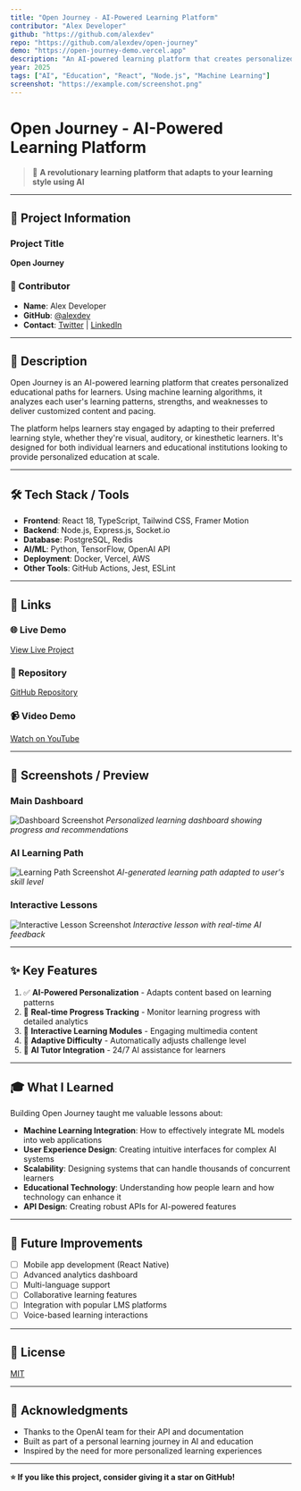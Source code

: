 ```yaml
---
title: "Open Journey - AI-Powered Learning Platform"
contributor: "Alex Developer"
github: "https://github.com/alexdev"
repo: "https://github.com/alexdev/open-journey"
demo: "https://open-journey-demo.vercel.app"
description: "An AI-powered learning platform that creates personalized educational paths using machine learning to adapt to each learner's pace and style."
year: 2025
tags: ["AI", "Education", "React", "Node.js", "Machine Learning"]
screenshot: "https://example.com/screenshot.png"
---
```


# Open Journey - AI-Powered Learning Platform

> 🚀 **A revolutionary learning platform that adapts to your learning style using AI**

---

## 🎯 Project Information

### Project Title
**Open Journey**

### 👤 Contributor
- **Name**: Alex Developer
- **GitHub**: [@alexdev](https://github.com/alexdev)
- **Contact**: [Twitter](https://twitter.com/alexdev) | [LinkedIn](https://linkedin.com/in/alexdev)

---

## 📖 Description

Open Journey is an AI-powered learning platform that creates personalized educational paths for learners. Using machine learning algorithms, it analyzes each user's learning patterns, strengths, and weaknesses to deliver customized content and pacing.

The platform helps learners stay engaged by adapting to their preferred learning style, whether they're visual, auditory, or kinesthetic learners. It's designed for both individual learners and educational institutions looking to provide personalized education at scale.

---

## 🛠️ Tech Stack / Tools

- **Frontend**: React 18, TypeScript, Tailwind CSS, Framer Motion
- **Backend**: Node.js, Express.js, Socket.io
- **Database**: PostgreSQL, Redis
- **AI/ML**: Python, TensorFlow, OpenAI API
- **Deployment**: Docker, Vercel, AWS
- **Other Tools**: GitHub Actions, Jest, ESLint

---

## 🔗 Links

### 🌐 Live Demo
[View Live Project](https://open-journey-demo.vercel.app)

### 📂 Repository
[GitHub Repository](https://github.com/alexdev/open-journey)

### 📹 Video Demo
[Watch on YouTube](https://youtube.com/watch?v=example)

---

## 📸 Screenshots / Preview

### Main Dashboard
![Dashboard Screenshot](https://example.com/dashboard.png)
*Personalized learning dashboard showing progress and recommendations*

### AI Learning Path
![Learning Path Screenshot](https://example.com/learning-path.png)
*AI-generated learning path adapted to user's skill level*

### Interactive Lessons
![Interactive Lesson Screenshot](https://example.com/lesson.png)
*Interactive lesson with real-time AI feedback*

---

## ✨ Key Features

1. ✅ **AI-Powered Personalization** - Adapts content based on learning patterns
2. 🔄 **Real-time Progress Tracking** - Monitor learning progress with detailed analytics
3. 🎨 **Interactive Learning Modules** - Engaging multimedia content
4. 🚀 **Adaptive Difficulty** - Automatically adjusts challenge level
5. 🤖 **AI Tutor Integration** - 24/7 AI assistance for learners

---

## 🎓 What I Learned

Building Open Journey taught me valuable lessons about:

- **Machine Learning Integration**: How to effectively integrate ML models into web applications
- **User Experience Design**: Creating intuitive interfaces for complex AI systems
- **Scalability**: Designing systems that can handle thousands of concurrent learners
- **Educational Technology**: Understanding how people learn and how technology can enhance it
- **API Design**: Creating robust APIs for AI-powered features

---

## 🔮 Future Improvements

- [ ] Mobile app development (React Native)
- [ ] Advanced analytics dashboard
- [ ] Multi-language support
- [ ] Collaborative learning features
- [ ] Integration with popular LMS platforms
- [ ] Voice-based learning interactions

---

## 📜 License

[MIT](LICENSE)

---

## 🙏 Acknowledgments

- Thanks to the OpenAI team for their API and documentation
- Built as part of a personal learning journey in AI and education
- Inspired by the need for more personalized learning experiences

---

**⭐ If you like this project, consider giving it a star on GitHub!**
